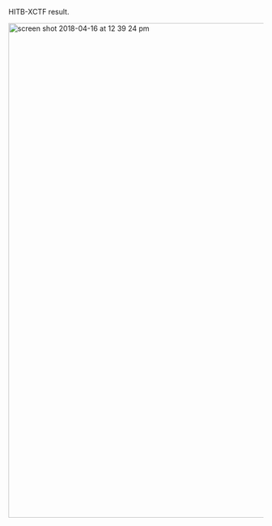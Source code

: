 HITB-XCTF result.

<img width="975" alt="screen shot 2018-04-16 at 12 39 24 pm" src="https://user-images.githubusercontent.com/14992494/38790370-5ffd1152-4173-11e8-80a9-720e5cd1661e.png">
